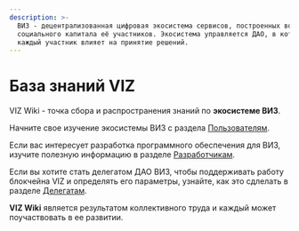 ```yaml
---
description: >-
  ВИЗ - децентрализованная цифровая экосистема сервисов, построенных вокруг
  социального капитала её участников. Экосистема управляется ДАО, в котором
  каждый участник влияет на принятие решений.
---
```


# База знаний VIZ

VIZ Wiki - точка сбора и распространения знаний по **экосистеме ВИЗ**.

Начните свое изучение экосистемы ВИЗ с раздела [Пользователям](https://wiki.viz.media/users/).

Если вас интересует разработка программного обеспечения для ВИЗ, изучите полезную информацию в разделе [Разработчикам](https://wiki.viz.media/developers/).

Если вы хотите стать делегатом ДАО ВИЗ, чтобы поддерживать работу блокчейна VIZ и определять его параметры, узнайте, как это сдлелать в разделе [Делегатам](https://wiki.viz.media/witnesses/).

**VIZ Wiki** является результатом коллективного труда и каждый может поучаствовать в ее развитии.

